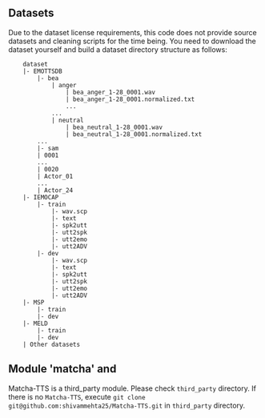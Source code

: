 ## Datasets
Due to the dataset license requirements, this code does not provide source datasets and cleaning scripts for the time being. You need to download the dataset yourself and build a dataset directory structure as follows:
```
    dataset
    |- EMOTTSDB
        |- bea
            | anger
                | bea_anger_1-28_0001.wav
                | bea_anger_1-28_0001.normalized.txt
                ...
            ...
            | neutral
                | bea_neutral_1-28_0001.wav
                | bea_neutral_1-28_0001.normalized.txt
        ...
        |- sam
        | 0001
        ...
        | 0020
        | Actor_01
        ...
        | Actor_24
    |- IEMOCAP
        |- train
            |- wav.scp
            |- text
            |- spk2utt
            |- utt2spk
            |- utt2emo
            |- utt2ADV
        |- dev
            |- wav.scp
            |- text
            |- spk2utt
            |- utt2spk
            |- utt2emo
            |- utt2ADV
    |- MSP
        |- train
        |- dev
    |- MELD
        |- train
        |- dev
    | Other datasets
```


## Module 'matcha' and 
Matcha-TTS is a third_party module. Please check `third_party` directory. If there is no `Matcha-TTS`, execute `git clone git@github.com:shivammehta25/Matcha-TTS.git` in `third_party` directory.